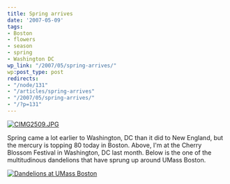 ```yaml
---
title: Spring arrives
date: '2007-05-09'
tags:
- Boston
- flowers
- season
- spring
- Washington DC
wp_link: "/2007/05/spring-arrives/"
wp:post_type: post
redirects:
- "/node/131"
- "/articles/spring-arrives"
- "/2007/05/spring-arrives/"
- "/?p=131"
---
```


[ ![CIMG2509.JPG](http://farm1.static.flickr.com/218/448506773_55049ea73c.jpg) ](http://www.flickr.com/photos/bensheldon/448506773/ "Photo Sharing")

Spring came a lot earlier to Washington, DC than it did to New England, but the mercury is topping 80 today in Boston. Above, I'm at the Cherry Blossom Festival in Washington, DC last month. Below is the one of the multitudinous dandelions that have sprung up around UMass Boston.

[ ![Dandelions at UMass Boston](http://farm1.static.flickr.com/194/489864761_ffcbfa0a22.jpg) ](http://www.flickr.com/photos/bensheldon/489864761/ "Photo Sharing")
